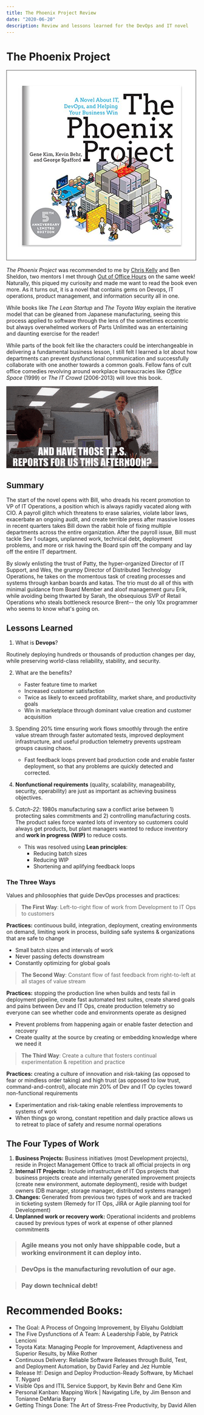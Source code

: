 ```yaml
---
title: The Phoenix Project Review
date: "2020-06-20"
description: Review and lessons learned for the DevOps and IT novel
---
```

# The Phoenix Project

![Book Cover](cover.jpg)

*The Phoenix Project* was recommended to me by [Chris Kelly](https://ckdake.com/books.html) and Ben Sheldon, two mentors I met through [Out of Office Hours](https://www.outofofficehours.com/) on the same week! Naturally, this piqued my curiosity and made me want to read the book even more. As it turns out, it is a novel that contains gems on Devops, IT operations, product management, and information security all in one. 

While books like *The Lean Startup* and *The Toyota Way* explain the iterative model that can be gleaned from Japanese manufacturing, seeing this process applied to software through the lens of the sometimes eccentric but always overwhelmed workers of Parts Unlimited was an entertaining and daunting exercise for the reader! 

While parts of the book felt like the characters could be interchangeable in delivering a fundamental business lesson, I still felt I learned a lot about how departments can prevent dysfunctional communication and successfully collaborate with one another towards a common goals. Fellow fans of cult office comedies revolving around workplace bureaucracies like *Office Space* (1999) or *The IT Crowd* (2006-2013) will love this book.

![TPS Reports](TPS.gif)

## Summary

The start of the novel opens with Bill, who dreads his recent promotion to VP of IT Operations, a position which is always rapidly vacated along with CIO. A payroll glitch which threatens to erase salaries, violate labor laws, exacerbate an ongoing audit, and create terrible press after massive losses in recent quarters takes Bill down the rabbit hole of fixing multiple departments across the entire organization. After the payroll issue, Bill must tackle Sev 1 outages, unplanned work, technical debt, deployment problems, and more or risk having the Board spin off the company and lay off the entire IT department. 

By slowly enlisting the trust of Patty, the hyper-organized Director of IT Support, and Wes, the grumpy Director of Distributed Technology Operations, he takes on the momentous task of creating processes and systems through kanban boards and katas. The trio must do all of this with minimal guidance from Board Member and aloof management guru Erik, while avoiding being thwarted by Sarah, the obsequious SVP of Retail Operations who steals bottleneck resource Brent-- the only 10x programmer who seems to know what's going on.

## Lessons Learned

1. What is **Devops**? 

Routinely deploying hundreds or thousands of production changes per day, while preserving world-class reliability, stability, and security.

2. What are the benefits?
	+ Faster feature time to market
	+ Increased customer satisfaction
	+ Twice as likely to exceed profitability, market share, and productivity goals
	+ Win in marketplace through dominant value creation and customer acquisition

3. Spending 20% time ensuring work flows smoothly through the entire value stream through faster automated tests, improved deployment infrastructure, and useful production telemetry prevents upstream groups causing chaos.
	+ Fast feedback loops prevent bad production code and enable faster deployment, so that any problems are quickly detected and corrected.

4. **Nonfunctional requirements** (quality, scalability, manageability, security, operability) are just as important as achieving business objectives.

5. *Catch-22*: 1980s manufacturing saw a conflict arise between 1) protecting sales commitments and 2) controlling manufacturing costs. The product sales force wanted lots of inventory so customers could always get products, but plant managers wanted to reduce inventory and **work in progress (WIP)** to reduce costs.
	+ This was resolved using **Lean principles**:
		* Reducing batch sizes
		* Reducing WIP
		* Shortening and aplifying feedback loops

### The Three Ways
Values and philosophies that guide DevOps processes and practices:

> **The First Way**: Left-to-right flow of work from Development to IT Ops to customers

**Practices:** continuous build, integration, deployment, creating environments on demand, limiting work in process, building safe systems & organizations that are safe to change

- Small batch sizes and intervals of work
- Never passing defects downstream
- Constantly optimizing for global goals

> **The Second Way**: Constant flow of fast feedback from right-to-left at all stages of value stream

**Practices:** stopping the production line when builds and tests fail in deployment pipeline, create fast automated test suites, create shared goals and pains between Dev and IT Ops, create production telemetry so everyone can see whether code and environments operate as designed

- Prevent problems from happening again or enable faster detection and recovery
- Create quality at the source by creating or embedding knowledge where we need it

> **The Third Way**: Create a culture that fosters continual experimentation & repetition and practice

**Practices:** creating a culture of innovation and risk-taking (as opposed to fear or mindless order taking) and high trust (as opposed to low trust, command-and-control), allocate min 20% of Dev and IT Op cycles toward non-functional requirements

- Experimentation and risk-taking enable relentless improvements to systems of work
- When things go wrong, constant repetition and daily practice allows us to retreat to place of safety and resume normal operations

## The Four Types of Work
1. **Business Projects:** Business initiatives (most Development projects), reside in Project Management Office to track all official projects in org
2. **Internal IT Projects:** Include infrastructure of IT Ops projects that business projects create and internally generated improvement projects (create new environment, automate deployment), reside with budget owners (DB manager, storage manager, distributed systems manager)
3. **Changes:** Generated from previous two types of work and are tracked in ticketing system (Remedy for IT Ops, JIRA or Agile planning tool for Development)
4. **Unplanned work or recovery work:** Operational incidents and problems caused by previous types of work at expense of other planned commitments

> ### Agile means you not only have shippable code, but a working environment it can deploy into.

> ### DevOps is the manufacturing revolution of our age.

> ### Pay down technical debt!

# Recommended Books:
- The Goal: A Process of Ongoing Improvement, by Eliyahu Goldblatt
- The Five Dysfunctions of A Team: A Leadership Fable, by Patrick Lencioni
- Toyota Kata: Managing People for Improvement, Adaptiveness and Superior Results, by Mike Rother
- Continuous Delivery: Reliable Software Releases through Build, Test, and Deployment Automation, by David Farley and Jez Humble
- Release It!: Design and Deploy Production-Ready Software, by Michael T. Nygard
- Visible Ops and ITIL Service Support, by Kevin Behr and Gene Kim
- Personal Kanban: Mapping Work | Navigating Life, by Jim Benson and Tonianne DeMaria Barry
- Getting Things Done: The Art of Stress-Free Productivity, by David Allen

